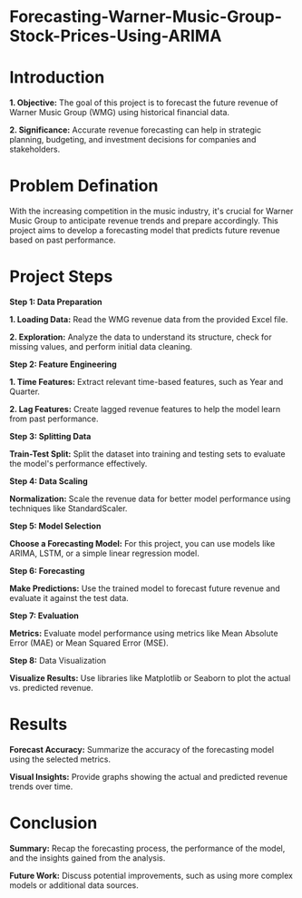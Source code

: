 # Forecasting-Warner-Music-Group-Stock-Prices-Using-ARIMA

# Introduction 

**1. Objective:** The goal of this project is to forecast the future revenue of Warner Music Group (WMG) using historical financial data.

**2. Significance:** Accurate revenue forecasting can help in strategic planning, budgeting, and investment decisions for companies and stakeholders.


# Problem Defination

With the increasing competition in the music industry, it's crucial for Warner Music Group to anticipate revenue trends and prepare accordingly. This project aims to develop a forecasting model that predicts future revenue based on past performance.


# Project Steps

**Step 1: Data Preparation**

**1. Loading Data:** Read the WMG revenue data from the provided Excel file.

**2. Exploration:** Analyze the data to understand its structure, check for missing values, and perform initial data cleaning.


**Step 2: Feature Engineering**

**1. Time Features:** Extract relevant time-based features, such as Year and Quarter.

**2. Lag Features:** Create lagged revenue features to help the model learn from past performance.


**Step 3: Splitting Data**

**Train-Test Split:** Split the dataset into training and testing sets to evaluate the model's performance effectively.


**Step 4: Data Scaling**

**Normalization:** Scale the revenue data for better model performance using techniques like StandardScaler.


**Step 5: Model Selection**

**Choose a Forecasting Model:** For this project, you can use models like ARIMA, LSTM, or a simple linear regression model.


**Step 6: Forecasting**

**Make Predictions:** Use the trained model to forecast future revenue and evaluate it against the test data.


**Step 7: Evaluation**

**Metrics:** Evaluate model performance using metrics like Mean Absolute Error (MAE) or Mean Squared Error (MSE).


**Step 8:** Data Visualization

**Visualize Results:** Use libraries like Matplotlib or Seaborn to plot the actual vs. predicted revenue.


# Results

**Forecast Accuracy:** Summarize the accuracy of the forecasting model using the selected metrics.

**Visual Insights:** Provide graphs showing the actual and predicted revenue trends over time.


# Conclusion

**Summary:** Recap the forecasting process, the performance of the model, and the insights gained from the analysis.

**Future Work:** Discuss potential improvements, such as using more complex models or additional data sources.
